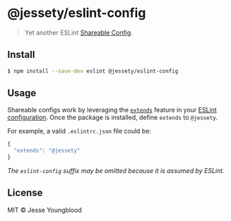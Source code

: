# @jessety/eslint-config

> Yet another ESLint [Shareable Config](http://eslint.org/docs/developer-guide/shareable-configs.html).

## Install

```bash
$ npm install --save-dev eslint @jessety/eslint-config
```

## Usage

Shareable configs work by leveraging the [`extends`](http://eslint.org/docs/user-guide/configuring#extending-configuration-files) feature in your [ESLint configuration](http://eslint.org/docs/user-guide/configuring). Once the package is installed, define `extends` to `@jessety`.

For example, a valid `.eslintrc.json` file could be:
```js
{
  "extends": "@jessety"
}
```

*The `eslint-config` suffix may be omitted because it is assumed by ESLint.*

## License

MIT © Jesse Youngblood
